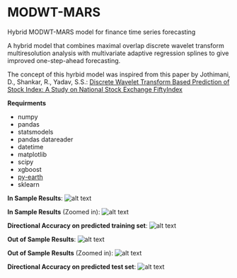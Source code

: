 # MODWT-MARS
Hybrid MODWT-MARS model for finance time series forecasting

A hybrid model that combines maximal overlap discrete wavelet transform multiresolution analysis with multivariate adaptive regression splines to give improved one-step-ahead forecasting.

The concept of this hyrbid model was inspired from this paper by Jothimani, D., Shankar, R., Yadav, S.S.:
[Discrete Wavelet Transform Based Prediction of Stock Index: A Study on National Stock Exchange FiftyIndex](https://arxiv.org/ftp/arxiv/papers/1605/1605.07278.pdf)


**Requirments**
- numpy
- pandas
- statsmodels
- pandas datareader
- datetime
- matplotlib
- scipy
- xgboost
- [py-earth](https://github.com/scikit-learn-contrib/py-earth)
- sklearn



**In Sample Results**:
![alt text](https://github.com/Nicholas-Picini/MODWT-MARS/blob/master/Results/train.jpg)

**In Sample Results** (Zoomed in):
![alt text](https://github.com/Nicholas-Picini/MODWT-MARS/blob/master/Results/train_zoom.jpg)

**Directional Accuracy on predicted training set**:
![alt text](https://github.com/Nicholas-Picini/MODWT-MARS/blob/master/Results/DA_train.jpg)

**Out of Sample Results**:
![alt text](https://github.com/Nicholas-Picini/MODWT-MARS/blob/master/Results/test.jpg)

**Out of Sample Results** (Zoomed in):
![alt text](https://github.com/Nicholas-Picini/MODWT-MARS/blob/master/Results/test_zoom.jpg)

**Directional Accuracy on predicted test set**:
![alt text](https://github.com/Nicholas-Picini/MODWT-MARS/blob/master/Results/DA_test.jpg)
